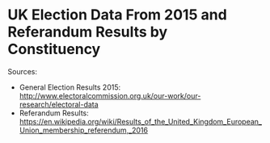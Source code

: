 # UK Election Data From 2015 and Referandum Results by Constituency

Sources:
- General Election Results 2015: http://www.electoralcommission.org.uk/our-work/our-research/electoral-data
- Referandum Results: https://en.wikipedia.org/wiki/Results_of_the_United_Kingdom_European_Union_membership_referendum,_2016
